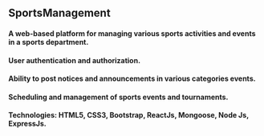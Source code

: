 ## SportsManagement 
#### A web-based platform for managing various sports activities and events in a sports department.
#### User authentication and authorization.
#### Ability to post notices and announcements in various categories events.
#### Scheduling and management of sports events and tournaments.
#### Technologies: HTML5, CSS3, Bootstrap, ReactJs, Mongoose, Node Js, ExpressJs.

